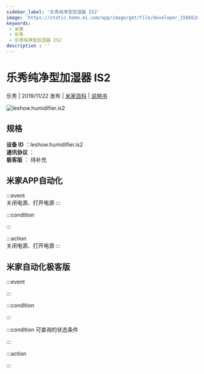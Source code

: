 ```yaml
---
sidebar_label: '乐秀纯净型加湿器 IS2'
image: 'https://static.home.mi.com/app/image/get/file/developer_1566528611op8gnzab.png'
keywords: 
 - 米家
 - 乐秀
 - 乐秀纯净型加湿器 IS2
description : ''
---
```

# 乐秀纯净型加湿器 IS2

乐秀 | 2019/11/22 发布 | [米家百科](https://home.mi.com/webapp/content/baike/product/index.html?model=leshow.humidifier.is2) | [说明书](https://home.mi.com/views/introduction.html?model=leshow.humidifier.is2&region=cn)

![leshow.humidifier.is2](https://static.home.mi.com/app/image/get/file/developer_1566528611op8gnzab.png)

## 规格  
> 
**设备 ID** ：leshow.humidifier.is2  
**通讯协议** ：  
**极客版**  ： 待补充 


## 米家APP自动化  

:::event  
关闭电源、打开电源
:::

:::condition  

:::

:::action   
关闭电源、打开电源
:::

## 米家自动化极客版  

:::event  

:::

:::condition  

:::

:::condition 可查询的状态条件  

:::

:::action  

:::

        
